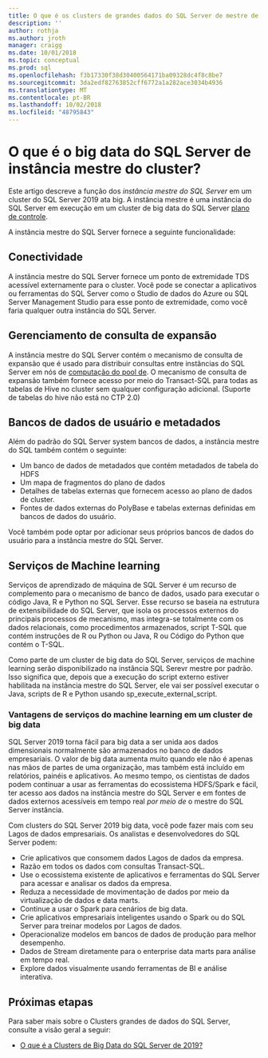 ```yaml
---
title: O que é os clusters de grandes dados do SQL Server de mestre de instância? | Microsoft Docs
description: ''
author: rothja
ms.author: jroth
manager: craigg
ms.date: 10/01/2018
ms.topic: conceptual
ms.prod: sql
ms.openlocfilehash: f3b17330f38d30400564171ba09328dc4f8c8be7
ms.sourcegitcommit: 3da2edf82763852cff6772a1a282ace3034b4936
ms.translationtype: MT
ms.contentlocale: pt-BR
ms.lasthandoff: 10/02/2018
ms.locfileid: "48795843"
---
```

# <a name="what-is-the-sql-server-big-data-cluster-master-instance"></a>O que é o big data do SQL Server de instância mestre do cluster?

Este artigo descreve a função dos *instância mestre do SQL Server* em um cluster do SQL Server 2019 ata big. A instância mestre é uma instância do SQL Server em execução em um cluster de big data do SQL Server [plano de controle](big-data-cluster-overview.md#controlplane).

A instância mestre do SQL Server fornece a seguinte funcionalidade:

## <a name="connectivity"></a>Conectividade

A instância mestre do SQL Server fornece um ponto de extremidade TDS acessível externamente para o cluster. Você pode se conectar a aplicativos ou ferramentas do SQL Server como o Studio de dados do Azure ou SQL Server Management Studio para esse ponto de extremidade, como você faria qualquer outra instância do SQL Server.

## <a name="scale-out-query-management"></a>Gerenciamento de consulta de expansão

A instância mestre do SQL Server contém o mecanismo de consulta de expansão que é usado para distribuir consultas entre instâncias do SQL Server em nós de [computação do pool de](concept-compute-pool.md). O mecanismo de consulta de expansão também fornece acesso por meio do Transact-SQL para todas as tabelas de Hive no cluster sem qualquer configuração adicional. (Suporte de tabelas do hive não está no CTP 2.0)

## <a name="metadata-and-user-databases"></a>Bancos de dados de usuário e metadados

Além do padrão do SQL Server system bancos de dados, a instância mestre do SQL também contém o seguinte:

- Um banco de dados de metadados que contém metadados de tabela do HDFS
- Um mapa de fragmentos do plano de dados
- Detalhes de tabelas externas que fornecem acesso ao plano de dados de cluster.
- Fontes de dados externas do PolyBase e tabelas externas definidas em bancos de dados do usuário.

Você também pode optar por adicionar seus próprios bancos de dados do usuário para a instância mestre do SQL Server.

## <a name="machine-learning-services"></a>Serviços de Machine learning

Serviços de aprendizado de máquina de SQL Server é um recurso de complemento para o mecanismo de banco de dados, usado para executar o código Java, R e Python no SQL Server. Esse recurso se baseia na estrutura de extensibilidade do SQL Server, que isola os processos externos do principais processos de mecanismo, mas integra-se totalmente com os dados relacionais, como procedimentos armazenados, script T-SQL que contém instruções de R ou Python ou Java, R ou Código do Python que contém o T-SQL.

Como parte de um cluster de big data do SQL Server, serviços de machine learning serão disponibilizado na instância SQL Serevr mestre por padrão. Isso significa que, depois que a execução do script externo estiver habilitada na instância mestre do SQL Server, ele vai ser possível executar o Java, scripts de R e Python usando sp_execute_external_script.

### <a name="advantages-of-machine-learning-services-in-a-big-data-cluster"></a>Vantagens de serviços do machine learning em um cluster de big data

SQL Server 2019 torna fácil para big data a ser unida aos dados dimensionais normalmente são armazenados no banco de dados empresariais. O valor de big data aumenta muito quando ele não é apenas nas mãos de partes de uma organização, mas também está incluído em relatórios, painéis e aplicativos. Ao mesmo tempo, os cientistas de dados podem continuar a usar as ferramentas do ecossistema HDFS/Spark e fácil, ter acesso aos dados na instância mestre do SQL Server e em fontes de dados externos acessíveis em tempo real _por meio de_ o mestre do SQL Server instância.

Com clusters do SQL Server 2019 big data, você pode fazer mais com seu Lagos de dados empresariais. Os analistas e desenvolvedores do SQL Server podem:

* Crie aplicativos que consomem dados Lagos de dados da empresa.
* Razão em todos os dados com consultas Transact-SQL.
* Use o ecossistema existente de aplicativos e ferramentas do SQL Server para acessar e analisar os dados da empresa.
* Reduza a necessidade de movimentação de dados por meio da virtualização de dados e data marts.
* Continue a usar o Spark para cenários de big data.
* Crie aplicativos empresariais inteligentes usando o Spark ou do SQL Server para treinar modelos por Lagos de dados.
* Operacionalize modelos em bancos de dados de produção para melhor desempenho.
* Dados de Stream diretamente para o enterprise data marts para análise em tempo real.
* Explore dados visualmente usando ferramentas de BI e análise interativa.

## <a name="next-steps"></a>Próximas etapas

Para saber mais sobre o Clusters grandes de dados do SQL Server, consulte a visão geral a seguir:

- [O que é a Clusters de Big Data do SQL Server de 2019?](big-data-cluster-overview.md)
